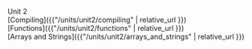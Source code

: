 Unit 2 <br>
[Compiling]({{"/units/unit2/compiling" | relative_url }})<br>
[Functions]({{"/units/unit2/functions" | relative_url }})<br>
[Arrays and Strings]({{"/units/unit2/arrays_and_strings" | relative_url }})<br>
